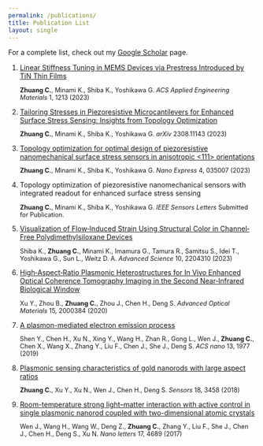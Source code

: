 ```yaml
---
permalink: /publications/
title: Publication List
layout: single
---
```

For a complete list, check out my [Google Scholar](https://scholar.google.com/citations?user=fBhceO8AAAAJ&hl=en) page.

1. [Linear Stiffness Tuning in MEMS Devices via Prestress Introduced by TiN Thin Films](https://doi.org/10.1021/acsaenm.3c00034)
    <p style="font-size: 0.9em;"><strong>Zhuang C.</strong>, Minami K., Shiba K., Yoshikawa G. <i>ACS Applied Engineering Materials</i> 1, 1213 (2023)</p>
2. [Tailoring Stresses in Piezoresistive Microcantilevers for Enhanced Surface Stress Sensing: Insights from Topology Optimization](https://ui.adsabs.harvard.edu/abs/2023arXiv230811143Z)
    <p style="font-size: 0.9em;"><strong>Zhuang C.</strong>, Minami K., Shiba K., Yoshikawa G. <i>arXiv</i> 2308.11143 (2023)</p>
3. [Topology optimization for optimal design of piezoresistive nanomechanical surface stress sensors in anisotropic <111> orientations](https://dx.doi.org/10.1088/2632-959X/acef44)
    <p style="font-size: 0.9em;"><strong>Zhuang C.</strong>, Minami K., Shiba K., Yoshikawa G. <i>Nano Express</i> 4, 035007 (2023)</p>
4. Topology optimization of piezoresistive nanomechanical sensors with integrated readout for enhanced surface stress sensing
    <p style="font-size: 0.9em;"><strong>Zhuang C.</strong>, Minami K., Shiba K., Yoshikawa G.
    <i>IEEE Sensors Letters</i> Submitted for Publication.</p>
5. [Visualization of Flow‐Induced Strain Using Structural Color in Channel‐Free Polydimethylsiloxane Devices](https://onlinelibrary.wiley.com/doi/abs/10.1002/advs.202204310)
    <p style="font-size: 0.9em;">Shiba K., <strong>Zhuang C.</strong>, Minami K., Imamura G., Tamura R., Samitsu S., Idei T., Yoshikawa G., Sun L., Weitz D. A. <i>Advanced Science</i> 10, 2204310 (2023)</p>
6. [High‐Aspect‐Ratio Plasmonic Heterostructures for In Vivo Enhanced Optical Coherence Tomography Imaging in the Second Near‐Infrared Biological Window](https://doi.org/10.1002/adom.202000384)
    <p style="font-size: 0.9em;">Xu Y., Zhou B., <strong>Zhuang C.</strong>, Zhou J., Chen H., Deng S. <i>Advanced Optical Materials</i> 15, 2000384 (2020)</p>
7. [A plasmon-mediated electron emission process](https://pubs.acs.org/doi/10.1021/acsnano.8b08444)
    <p style="font-size: 0.9em;">Shen Y., Chen H., Xu N., Xing Y., Wang H., Zhan R., Gong L., Wen J., <strong>Zhuang C.</strong>, Chen X., Wang X., Zhang Y., Liu F., Chen J., She J., Deng S. <i>ACS nano</i> 13, 1977 (2019)</p>
8. [Plasmonic sensing characteristics of gold nanorods with large aspect ratios](https://www.mdpi.com/1424-8220/18/10/3458)
    <p style="font-size: 0.9em;"><strong>Zhuang C.</strong>, Xu Y., Xu N., Wen J., Chen H., Deng S. <i>Sensors</i> 18, 3458 (2018)</p>
9. [Room-temperature strong light–matter interaction with active control in single plasmonic nanorod coupled with two-dimensional atomic crystals](https://doi.org/10.1021/acs.nanolett.7b01344)
    <p style="font-size: 0.9em;">Wen J., Wang H., Wang W., Deng Z., <strong>Zhuang C.</strong>, Zhang Y., Liu F., She J., Chen J., Chen H., Deng S., Xu N. <i>Nano letters</i> 17, 4689 (2017)</p>